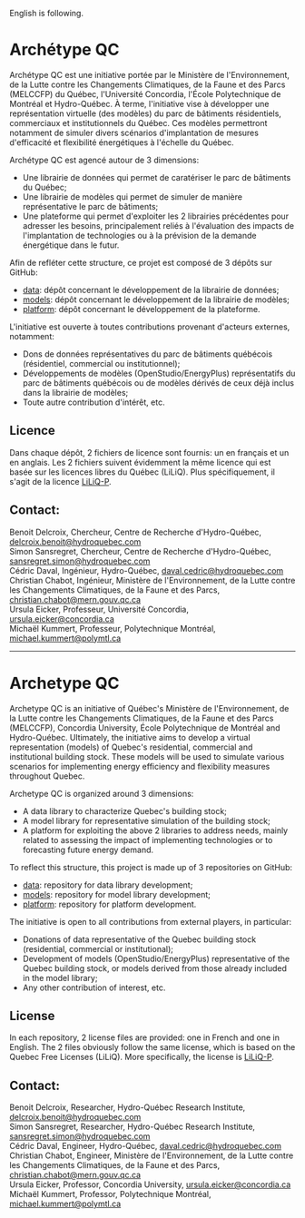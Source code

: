 English is following.  
  
# Archétype QC  
Archétype QC est une initiative portée par le Ministère de l'Environnement, de la Lutte contre les Changements Climatiques, de la Faune et des Parcs (MELCCFP) du Québec, l'Université Concordia, l'École Polytechnique de Montréal et Hydro-Québec. À terme, l'initiative vise à développer une représentation virtuelle (des modèles) du parc de bâtiments résidentiels, commerciaux et institutionnels du Québec. Ces modèles permettront notamment de simuler divers scénarios d'implantation de mesures d'efficacité et flexibilité énergétiques à l'échelle du Québec.  
     
Archétype QC est agencé autour de 3 dimensions:  
- Une librairie de données qui permet de caratériser le parc de bâtiments du Québec;  
- Une librairie de modèles qui permet de simuler de manière représentative le parc de bâtiments;  
- Une plateforme qui permet d'exploiter les 2 librairies précédentes pour adresser les besoins, principalement reliés à l'évaluation des impacts de l'implantation de technologies ou à la prévision de la demande énergétique dans le futur.  
  
Afin de refléter cette structure, ce projet est composé de 3 dépôts sur GitHub:  
- [data](https://github.com/Archetype-QC/data): dépôt concernant le développement de la librairie de données;  
- [models](https://github.com/Archetype-QC/models): dépôt concernant le développement de la librairie de modèles;  
- [platform](https://github.com/Archetype-QC/platform): dépôt concernant le développement de la plateforme.  
  
L'initiative est ouverte à toutes contributions provenant d'acteurs externes, notamment:  
- Dons de données représentatives du parc de bâtiments québécois (résidentiel, commercial ou institutionnel);  
- Développements de modèles (OpenStudio/EnergyPlus) représentatifs du parc de bâtiments québécois ou de modèles dérivés de ceux déjà inclus dans la librairie de modèles;  
- Toute autre contribution d'intérêt, etc.  
   
## Licence  
Dans chaque dépôt, 2 fichiers de licence sont fournis: un en français et un en anglais. Les 2 fichiers suivent évidemment la même licence qui est basée sur les licences libres du Québec (LiLiQ). Plus spécifiquement, il s'agit de la licence [LiLiQ-P](https://forge.gouv.qc.ca/licence/liliq-p/).  
  
## Contact:  
Benoit Delcroix, Chercheur, Centre de Recherche d'Hydro-Québec, delcroix.benoit@hydroquebec.com  
Simon Sansregret, Chercheur, Centre de Recherche d'Hydro-Québec, sansregret.simon@hydroquebec.com  
Cédric Daval, Ingénieur, Hydro-Québec, daval.cedric@hydroquebec.com  
Christian Chabot, Ingénieur, Ministère de l'Environnement, de la Lutte contre les Changements Climatiques, de la Faune et des Parcs, christian.chabot@mern.gouv.qc.ca  
Ursula Eicker, Professeur, Université Concordia, ursula.eicker@concordia.ca  
Michaël Kummert, Professeur, Polytechnique Montréal, michael.kummert@polymtl.ca  

-----------------------------------------------------------------  
# Archetype QC  
Archetype QC is an initiative of Québec's Ministère de l'Environnement, de la Lutte contre les Changements Climatiques, de la Faune et des Parcs (MELCCFP), Concordia University, École Polytechnique de Montréal and Hydro-Québec. Ultimately, the initiative aims to develop a virtual representation (models) of Quebec's residential, commercial and institutional building stock. These models will be used to simulate various scenarios for implementing energy efficiency and flexibility measures throughout Quebec.
   
Archetype QC is organized around 3 dimensions:  
- A data library to characterize Quebec's building stock;  
- A model library for representative simulation of the building stock;  
- A platform for exploiting the above 2 libraries to address needs, mainly related to assessing the impact of implementing technologies or to forecasting future energy demand.  

To reflect this structure, this project is made up of 3 repositories on GitHub:  
- [data](https://github.com/Archetype-QC/data): repository for data library development;  
- [models](https://github.com/Archetype-QC/models): repository for model library development;  
- [platform](https://github.com/Archetype-QC/platform): repository for platform development.  
  
The initiative is open to all contributions from external players, in particular:  
- Donations of data representative of the Quebec building stock (residential, commercial or institutional);  
- Development of models (OpenStudio/EnergyPlus) representative of the Quebec building stock, or models derived from those already included in the model library;  
- Any other contribution of interest, etc.  
  
## License  
In each repository, 2 license files are provided: one in French and one in English. The 2 files obviously follow the same license, which is based on the Quebec Free Licenses (LiLiQ). More specifically, the license is [LiLiQ-P](https://forge.gouv.qc.ca/licence/en/liliq-p/).  
  
## Contact:  
Benoit Delcroix, Researcher, Hydro-Québec Research Institute, delcroix.benoit@hydroquebec.com  
Simon Sansregret, Researcher, Hydro-Québec Research Institute, sansregret.simon@hydroquebec.com  
Cédric Daval, Engineer, Hydro-Québec, daval.cedric@hydroquebec.com  
Christian Chabot, Engineer, Ministère de l'Environnement, de la Lutte contre les Changements Climatiques, de la Faune et des Parcs, christian.chabot@mern.gouv.qc.ca  
Ursula Eicker, Professor, Concordia University, ursula.eicker@concordia.ca  
Michaël Kummert, Professor, Polytechnique Montréal, michael.kummert@polymtl.ca 
